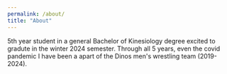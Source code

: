 ```yaml
---
permalink: /about/
title: "About"
---
```


5th year student in a general Bachelor of Kinesiology degree excited to gradute in the winter 2024 semester. Through all 5 years, even the covid pandemic I have been a apart of the Dinos men's wrestling team (2019-2024).

